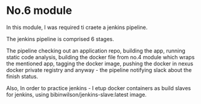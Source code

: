# No.6 module

In this module, I was required ti craete a jenkins pipeline.

The jenkins pipeline is comprised 6 stages.

The pipeline checking out an application repo, building the app, running static code analysis, building the docker file from no.4 module which wraps the mentioned app, tagging the docker image, pushing the docker in nexus docker private registry and anyway - the pipeline notifying slack about the finish status.

Also, In order to practice jenkins - I etup docker containers as build slaves for jenkins, using bibinwilson/jenkins-slave:latest image.

